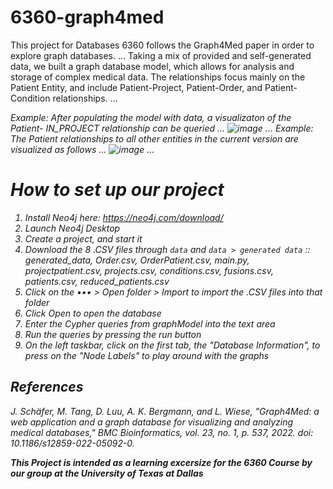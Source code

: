 # 6360-graph4med
This project for Databases 6360 follows the Graph4Med paper in order to explore graph databases. ...
Taking a mix of provided and self-generated data, we built a graph database model, which allows for analysis and storage of complex medical data. 
The relationships focus mainly on the Patient Entity, and include Patient-Project, Patient-Order, and Patient-Condition relationships. ...

<em> Example: After populating the model with data, a visualizaton of the Patient- IN_PROJECT relationship can be queried <em> ...
![image](https://github.com/user-attachments/assets/4671c77a-7883-4076-b09b-f4b90c76109e)
...
<em>Example: The Patient relationships to all other entities in the current version are visualized as follows <em> ...
![image](https://github.com/user-attachments/assets/329d92f5-8dfb-4fb3-9334-c654c6553c22)
...

# How to set up our project
1. Install Neo4j here: https://neo4j.com/download/
2. Launch Neo4j Desktop
3. Create a project, and start it
4. Download the 8 .CSV files through `data` and `data > generated data` :: 
   generated_data, 
   Order.csv, 
   OrderPatient.csv, 
   main.py, 
   projectpatient.csv, 
   projects.csv, 
   conditions.csv, 
   fusions.csv, 
   patients.csv, 
   reduced_patients.csv
5. Click on the ••• > Open folder > Import to import the .CSV files into that folder
6. Click Open to open the database
7. Enter the Cypher queries from graphModel into the text area
8. Run the queries by pressing the run button
9. On the left taskbar, click on the first tab, the "Database Information", to press on the "Node Labels" to play around with the graphs

## References
J. Schäfer, M. Tang, D. Luu, A. K. Bergmann, and L. Wiese, "Graph4Med: a web application and a graph database for visualizing and analyzing medical databases," BMC Bioinformatics, vol. 23, no. 1, p. 537, 2022. doi: 10.1186/s12859-022-05092-0.
 
<b> This Project is intended as a learning excersize for the 6360 Course by our group at the University of Texas at Dallas <b>
